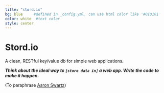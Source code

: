 ```yaml
---
title: "stord.io"
bg: blue     #defined in _config.yml, can use html color like '#010101'
color: white  #text color
style: center
---
```


# Stord.io
A clean, RESTful key/value db for simple web applications.

_**Think about the ideal way to `[store data in]` a web app. Write the code to make it happen.**_

(To paraphrase [Aaron Swartz](http://webpy.org/philosophy))
